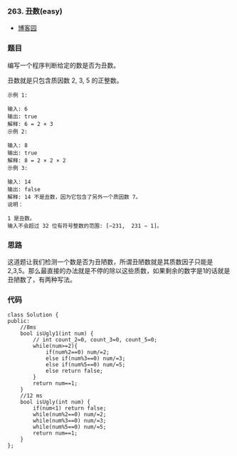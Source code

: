 ### 263. 丑数(easy)

- [博客园](http://www.cnblogs.com/grandyang/p/4741934.html)


### 题目 

编写一个程序判断给定的数是否为丑数。

丑数就是只包含质因数 2, 3, 5 的正整数。

	示例 1:
	
	输入: 6
	输出: true
	解释: 6 = 2 × 3
	示例 2:
	
	输入: 8
	输出: true
	解释: 8 = 2 × 2 × 2
	示例 3:
	
	输入: 14
	输出: false 
	解释: 14 不是丑数，因为它包含了另外一个质因数 7。
	说明：
	
	1 是丑数。
	输入不会超过 32 位有符号整数的范围: [−231,  231 − 1]。
	
### 思路

这道题让我们检测一个数是否为丑陋数，所谓丑陋数就是其质数因子只能是2,3,5。那么最直接的办法就是不停的除以这些质数，如果剩余的数字是1的话就是丑陋数了，有两种写法。

### 代码
```
class Solution {
public:
    //8ms
    bool isUgly1(int num) {
        // int count_2=0, count_3=0, count_5=0;
        while(num>=2){
            if(num%2==0) num/=2;
            else if(num%3==0) num/=3;
            else if(num%5==0) num/=5;
            else return false;
        }
        return num==1;
    }
    //12 ms
    bool isUgly(int num) {
        if(num<1) return false;
        while(num%2==0) num/=2;
        while(num%3==0) num/=3;
        while(num%5==0) num/=5;
        return num==1;
    }
};
```